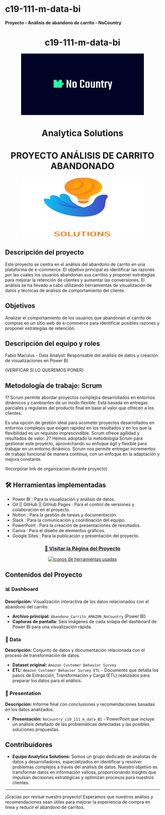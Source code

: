 # c19-111-m-data-bi
**Proyecto - Análisis de abandono de carrito - NoCountry**

<h1 align="center">c19-111-m-data-bi</h1>

<p align="center">
  <img width="400" height="200" src="img/NoCountry.png" alt="Logo de NoCountry">
</p>

<h1 align="center">Analytica Solutions</h1>
<h1 align="center">PROYECTO ANÁLISIS DE CARRITO ABANDONADO</h1>

<p align="center">
  <img width="400" height="200" src="img/Logo grande.png" alt="Logo de Analytica Solutions">
</p>

## Descripción del proyecto
Este proyecto se centra en el análisis del abandono de carrito en una plataforma de e-commerce. El objetivo principal es identificar las razones por las cuales los usuarios abandonan sus carritos y proponer estrategias para mejorar la retención de clientes y aumentar las conversiones. El análisis se ha llevado a cabo utilizando herramientas de visualización de datos y técnicas de análisis de comportamiento del cliente.

## Objetivos
Analizar el comportamiento de los usuarios que abandonan el carrito de compras en un sitio web de e-commerce para identificar posibles razones y proponer estrategias de retención.

##  Descripción del equipo y roles
Fabio Maculus - Data Analyst: Responsable del análisis de datos y creación de visualizaciones en Power BI.

(VERIFICAR SI LO QUEREMOS PONER)

## Metodología de trabajo: Scrum
1? Scrum permite abordar proyectos complejos desarrollados en entornos dinámicos y cambiantes de un modo flexible. Está basada en entregas parciales y regulares del producto final en base al valor que ofrecen a los clientes.

Es una opción de gestión ideal para acometer proyectos desarrollados en entornos complejos que exigen rapidez en los resultados y en los que la flexibilidad es un requisito imprescindible. Scrum ofrece agilidad y resultados de valor.
2? Hemos adoptado la metodología Scrum para gestionar este proyecto, aprovechando su enfoque ágil y flexible para trabajar en un entorno dinámico. Scrum nos permite entregar incrementos de trabajo funcional de manera continua, con un enfoque en la adaptación y mejora constante.

(Incorporar link de organizacion durante proyecto)

## 🛠️ Herramientas implementadas 
- Power BI : Para la visualización y análisis de datos.
- Git || GitHub || GitHub Pages : Para el control de versiones y colaboración en el proyecto.
- Notion : Para la gestión de tareas y documentación.
- Slack : Para la comunicación y coordinación del equipo.
- PowerPoint : Para la creación de presentaciones de resultados.
- Canva : Para el diseño de elementos gráficos.
- Google Sites : Para la publicación y presentación del proyecto.


<div align="center">
  <h3>
    <a href="https://sites.google.com/view/analyticasolutions">
      🔗 Visitar la Página del Proyecto
    </a>
  </h3>
</div>

<div align="center">
  <a href="https://skillicons.dev">
    <img src="https://skillicons.dev/icons?i=git,github,notion,gmail" alt="Iconos de herramientas usadas">
  </a>
</div>

## Contenidos del Proyecto

### 📊 Dashboard
**Descripción:** Visualización interactiva de los datos relacionados con el abandono del carrito.

- **Archivo principal:** `Abandono_Carrito_AMAZON_NoCountry` (Power BI)
- **Capturas de pantalla:** Seis imágenes de cada solapa del dashboard de Power BI para una visualización rápida.

### 📂 Data
**Descripción:** Conjunto de datos y documentación relacionada con el proceso de transformación de datos.

- **Dataset original:** `Amazon Customer Behavior Survey`
- **ETL:** `Amazon Customer Behavior Survey ETL` - Documento que detalla los pasos de Extracción, Transformación y Carga (ETL) realizados para preparar los datos para el análisis.

### 📑 Presentation
**Descripción:** Informe final con conclusiones y recomendaciones basadas en los datos analizados.

- **Presentación:** `NoCountry_c19_111_m_data_BI` - PowerPoint que incluye un análisis detallado de las problemáticas detectadas y las posibles soluciones propuestas.

## Contribuidores
- **Equipo Analytica Solutions:** Somos un grupo dedicado de analistas de datos y desarrolladores, especializados en identificar y resolver problemas complejos a través del análisis de datos. Nuestro objetivo es transformar datos en información valiosa, proporcionando insights que impulsan decisiones estratégicas y optimizan procesos para nuestros clientes.


---

¡Gracias por revisar nuestro proyecto! Esperamos que nuestros análisis y recomendaciones sean útiles para mejorar la experiencia de compra en línea y reducir el abandono de carritos.

